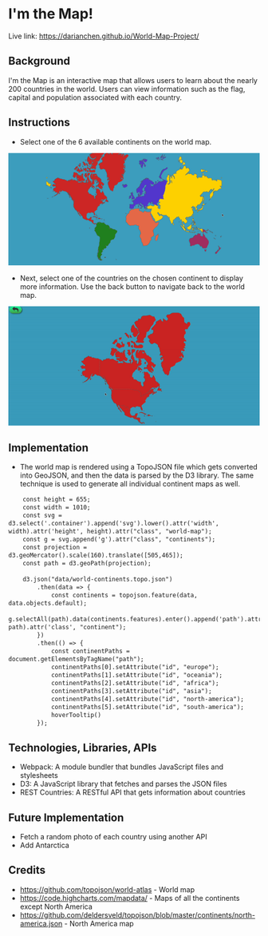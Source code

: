 # I'm the Map!

Live link: https://darianchen.github.io/World-Map-Project/

## Background
I'm the Map is an interactive map that allows users to learn about the nearly 200 countries in the world. Users can view information such as the flag, capital and population associated with each country.  

## Instructions
- Select one of the 6 available continents on the world map.

![World Map](/images/gifs/world_map.gif)

- Next, select one of the countries on the chosen continent to display more information. Use the back button to navigate back to the world map.

![World Map](/images/gifs/select_country.gif)

## Implementation
- The world map is rendered using a TopoJSON file which gets converted into GeoJSON, and then the data is parsed by the D3 library. The same technique is used to generate all individual continent maps as well. 
```
    const height = 655;
    const width = 1010;
    const svg = d3.select('.container').append('svg').lower().attr('width', width).attr('height', height).attr("class", "world-map");
    const g = svg.append('g').attr("class", "continents");
    const projection = d3.geoMercator().scale(160).translate([505,465]);
    const path = d3.geoPath(projection);
    
    d3.json("data/world-continents.topo.json")
        .then(data => {
            const continents = topojson.feature(data, data.objects.default);
            g.selectAll(path).data(continents.features).enter().append('path').attr('d', path).attr('class', "continent");
        })
        .then(() => {
            const continentPaths = document.getElementsByTagName("path");
            continentPaths[0].setAttribute("id", "europe");
            continentPaths[1].setAttribute("id", "oceania");
            continentPaths[2].setAttribute("id", "africa");
            continentPaths[3].setAttribute("id", "asia");
            continentPaths[4].setAttribute("id", "north-america");
            continentPaths[5].setAttribute("id", "south-america");
            hoverTooltip()
        });
```
## Technologies, Libraries, APIs
- Webpack: A module bundler that bundles JavaScript files and stylesheets
- D3: A JavaScript library that fetches and parses the JSON files 
- REST Countries: A RESTful API that gets information about countries


## Future Implementation
- Fetch a random photo of each country using another API
- Add Antarctica

## Credits
- https://github.com/topojson/world-atlas - World map
- https://code.highcharts.com/mapdata/ - Maps of all the continents except North America
- https://github.com/deldersveld/topojson/blob/master/continents/north-america.json - North America map

